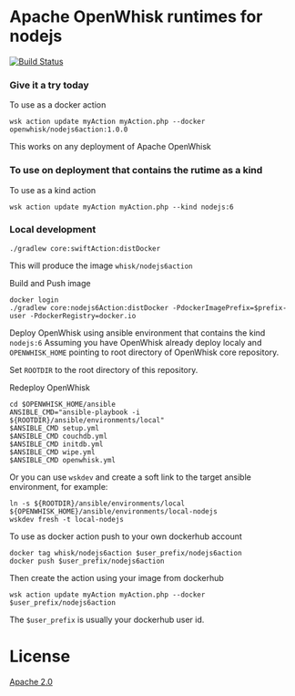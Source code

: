 # Apache OpenWhisk runtimes for nodejs
[![Build Status](https://travis-ci.org/apache/incubator-openwhisk-runtime-nodejs.svg?branch=master)](https://travis-ci.org/apache/incubator-openwhisk-runtime-nodejs)


### Give it a try today
To use as a docker action
```
wsk action update myAction myAction.php --docker openwhisk/nodejs6action:1.0.0
```
This works on any deployment of Apache OpenWhisk

### To use on deployment that contains the rutime as a kind
To use as a kind action
```
wsk action update myAction myAction.php --kind nodejs:6
```

### Local development
```
./gradlew core:swiftAction:distDocker
```
This will produce the image `whisk/nodejs6action`

Build and Push image
```
docker login
./gradlew core:nodejs6Action:distDocker -PdockerImagePrefix=$prefix-user -PdockerRegistry=docker.io 
```

Deploy OpenWhisk using ansible environment that contains the kind `nodejs:6`
Assuming you have OpenWhisk already deploy localy and `OPENWHISK_HOME` pointing to root directory of OpenWhisk core repository.

Set `ROOTDIR` to the root directory of this repository.

Redeploy OpenWhisk
```
cd $OPENWHISK_HOME/ansible
ANSIBLE_CMD="ansible-playbook -i ${ROOTDIR}/ansible/environments/local"
$ANSIBLE_CMD setup.yml
$ANSIBLE_CMD couchdb.yml
$ANSIBLE_CMD initdb.yml
$ANSIBLE_CMD wipe.yml
$ANSIBLE_CMD openwhisk.yml
```

Or you can use `wskdev` and create a soft link to the target ansible environment, for example:
```
ln -s ${ROOTDIR}/ansible/environments/local ${OPENWHISK_HOME}/ansible/environments/local-nodejs
wskdev fresh -t local-nodejs
```

To use as docker action push to your own dockerhub account
```
docker tag whisk/nodejs6action $user_prefix/nodejs6action
docker push $user_prefix/nodejs6action
```
Then create the action using your image from dockerhub
```
wsk action update myAction myAction.php --docker $user_prefix/nodejs6action
```
The `$user_prefix` is usually your dockerhub user id.



# License
[Apache 2.0](LICENSE.txt)


